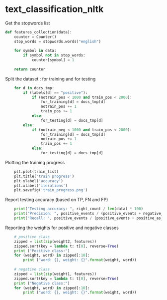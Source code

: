 # text_classification_nltk

Get the stopwords list
```python
def features_collection(data):
    counter = Counter()
    stop_words = stopwords.words("english")
	
    for symbol in data:
        if symbol not in stop_words:
            counter[symbol] = 1
			
    return counter
```
Split the dataset : for training and for testing
```python
    for d in docs_tmp:
        if (labels[d] == "positive"):
            if (notrain_pos < 1000 and train_pos < 2000):
                for_training[d] = docs_tmp[d]
                notrain_pos += 1
                train_pos += 1
            else:
                for_testing[d] = docs_tmp[d]
        else:
            if (notrain_neg < 1000 and train_pos < 2000):
                for_training[d] = docs_tmp[d]
                notrain_pos += 1
                train_pos += 1
            else:
                for_testing[d] = docs_tmp[d]
```

Plotting the training progress
```python
    plt.plot(train_list)
    plt.title('train progress')
    plt.ylabel('accuracy')
    plt.xlabel('iterations')
    plt.savefig('train_progress.png')
```

Report testing accuracy (based on TP, FN and FP)
```python
    print("Testing accuracy: ", right_count / len(data) * 100)
    print("Precision: ", positive_events / (positive_events + negative_as_positive_events))
    print("Recall: ", positive_events / (positive_events + positive_as_negative_events))
```

Reporting the weights for positive and negative classes

```python
    # positive class
    zipped = list(zip(weight2, features))
    zipped.sort(key = lambda t: t[0], reverse=True) 
    print ("Positive class:")
    for (weight, word) in zipped[:10]:
        print ("word: {}, weight: {}".format(weight, word))
 
    # negative class
    zipped = list(zip(weight1, features))
    zipped.sort(key = lambda t: t[0], reverse=True)
    print ("Negative class:")
    for (weight, word) in zipped[:10]:
        print ("word: {}, weight: {}".format(weight, word))
```
